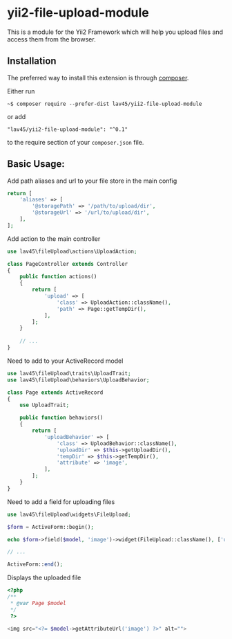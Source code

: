 yii2-file-upload-module
==============================

This is a module for the Yii2 Framework which will help you upload files and access them from the browser.


Installation
------------

The preferred way to install this extension is through [composer](http://getcomposer.org/download/).

Either run

```
~$ composer require --prefer-dist lav45/yii2-file-upload-module
```

or add

```
"lav45/yii2-file-upload-module": "^0.1"
```

to the require section of your `composer.json` file.


Basic Usage:
------

Add path aliases and url to your file store in the main config
```php
return [
    'aliases' => [
        '@storagePath' => '/path/to/upload/dir',
        '@storageUrl' => '/url/to/upload/dir',
    ],
];
```

Add action to the main controller
```php
use lav45\fileUpload\actions\UploadAction;

class PageController extends Controller
{
    public function actions()
    {
        return [
            'upload' => [
                'class' => UploadAction::className(),
                'path' => Page::getTempDir(),
            ],
        ];
    }
    
    // ...
}
```

Need to add to your ActiveRecord model
```php
use lav45\fileUpload\traits\UploadTrait;
use lav45\fileUpload\behaviors\UploadBehavior;

class Page extends ActiveRecord
{
    use UploadTrait;

    public function behaviors()
    {
        return [
            'uploadBehavior' => [
                'class' => UploadBehavior::className(),
                'uploadDir' => $this->getUploadDir(),
                'tempDir' => $this->getTempDir(),
                'attribute' => 'image',
            ],
        ];
    }
}
```

Need to add a field for uploading files
```php
use lav45\fileUpload\widgets\FileUpload;

$form = ActiveForm::begin();

echo $form->field($model, 'image')->widget(FileUpload::className(), ['url' => ['upload']]);

// ...

ActiveForm::end();
```

Displays the uploaded file
```php
<?php
/**
 * @var Page $model
 */
 ?>
 
<img src="<?= $model->getAttributeUrl('image') ?>" alt="">
```